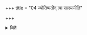 +++
title = "04 ज्योतिष्मतीन् त्वा सादयामीति"

+++

<details><summary>थिते</summary>

ज्योतिष्मतीं त्वा सादयामीति द्वादश ज्योतिष्मतीः ४
</details>
